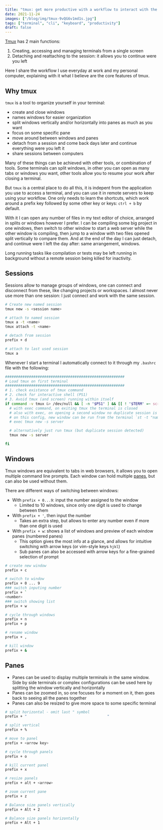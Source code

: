 ```yaml
---
title: "tmux: get more productive with a workflow to interact with the terminal and command line"
date: 2021-11-24
images: ["/blog/img/tmux-9vQG6v1md1s.jpg"]
tags: ["terminal", "cli", "keyboard", "productivity"]
draft: false
---
```


[Tmux](https://github.com/tmux/tmux) has 2 main functions:
1. Creating, accessing and managing terminals from a single screen
2. Detaching and reattaching to the session: it allows you to continue were you left

Here I share the workflow I use everyday at work and my personal computer, explaining with it what I believe are the core features of tmux.

## Why tmux

`tmux` is a tool to organize yourself in your terminal: 
- create and close windows
- names windows for easier organization 
- split windows vertically and/or horizontally into panes as much as you want 
- focus on some specific pane
- move around between windows and panes
- detach from a session and come back days later and continue everything were you left it
- share sessions between computers

Many of these things can be achieved with other tools, or combination of tools. Some terminals can split windows, in other you can open as many tabs or windows you want, other tools allow you to resume your work after closing a terminal.

But `tmux` is a central place to do all this, it is indepent from the application you use to access a terminal, and you can use it in remote servers to keep using your workflow. One only needs to learn the shortcuts, which work around a prefix key followed by some other key or keys: `ctrl + b` by default.

With it I can open any number of files in my text editor of choice, arranged in splits or windows however I prefer. I can be compiling some big project in one windows, then switch to other window to start a web server while the other window is compiling, then jump to a window with two files opened split vertically to compare them. And at the end of the day I can just detach, and continue were I left the day after: same arrangement, windows. 

Long running tasks like compilation or tests may be left running in background without a remote session being killed for inactivity.


## Sessions

Sessions allow to manage groups of windows, one can connect and disconnect from these, like changing projects or workspaces. I almost never use more than one session: I just connect and work with the same session.

```sh
# Create new named session
tmux new -s <session name>

# attach to named session
tmux a -t <name>
tmux attach -t <name>

# detach from session
prefix + d

# attach to last used session
tmux a
```

Whenever I start a terminal I automatically connect to it through my `.bashrc` file with the following:

```sh
#######################################################
# Load tmux on first terminal
#######################################################
# 1. check existance of tmux command
# 2. check for interactive shell (PS1)
# 3. Avoid tmux (and screen) running within itself
if command -v tmux &> /dev/null && [ -n "$PS1" ] && [[ ! "$TERM" =~ screen ]] && [[ ! "$TERM" =~ tmux ]] && [ -z "$TMUX" ]; then
  # with exec command, on exiting tmux the terminal is closed
  # also with exec, on opening a second window no duplicate session is catched
  # on this config, new window can be run from the terminal `st -t "name"`
  # exec tmux new -s server

  # alternatively just run tmux (but duplicate session detected)
  tmux new -s server

fi
```

## Windows

Tmux windows are equivalent to tabs in web browsers, it allows you to open multiple command line prompts. Each window can hold multiple [panes](#panes), but can also be used without them.

There are different ways of switching between windows:
- With `prefix + 0...9`: input the number assigned to the window
  + Limited to 10 windows, since only one digit is used to change between them
- With `prefix + '`, then input the number
  + Takes an extra step, but allows to enter any number even if more than one digit is used
- With `prefix + w`: shows a list of windows and preview of each window panes (numbered panes)
  + This option gives the most info at a glance, and allows for intuitive switching with arrow keys (or vim-style keys `hjkl`)
  + Sub panes can also be accessed with arrow keys for a fine-grained selection of prompt

```sh
# create new window
prefix + c

# switch to window
prefix + 0 ... 9
### switch inputing number
prefix + `
<number>
### switch showing list
prefix + w

# cycle through windows
prefix + n
prefix + p

# rename window
prefix + ,

# kill window
prefix + &
```

## Panes

- Panes can be used to display multiple terminals in the same window. Side by side terminals or complex configurations can be used here by splitting the window vertically and horizontally
- Panes can be zoomed in, so one focuses for a moment on it, then goes back to seeing all the panes together
- Panes can also be resized to give more space to some specific terminal


```sh
# split horizontal - omit last " symbol
prefix + "                                     "

# split vertical
prefix + %

# move to panel
prefix + <arrow key>

# cycle through panels
prefix + o

# kill current panel
prefix + x

# resize panels
prefix + alt + <arrow>

# zoom current pane
prefix + z

# Balance size panels vertically
prefix + Alt + 2

# Balance size panels horizontally
prefix + Alt + 1
```





